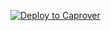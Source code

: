 [![Deploy to Caprover](https://github.com/Dankore-Software/dankoresoft.com/actions/workflows/deploy-to-caprover.yml/badge.svg)](https://github.com/Dankore-Software/dankoresoft.com/actions/workflows/deploy-to-caprover.yml)